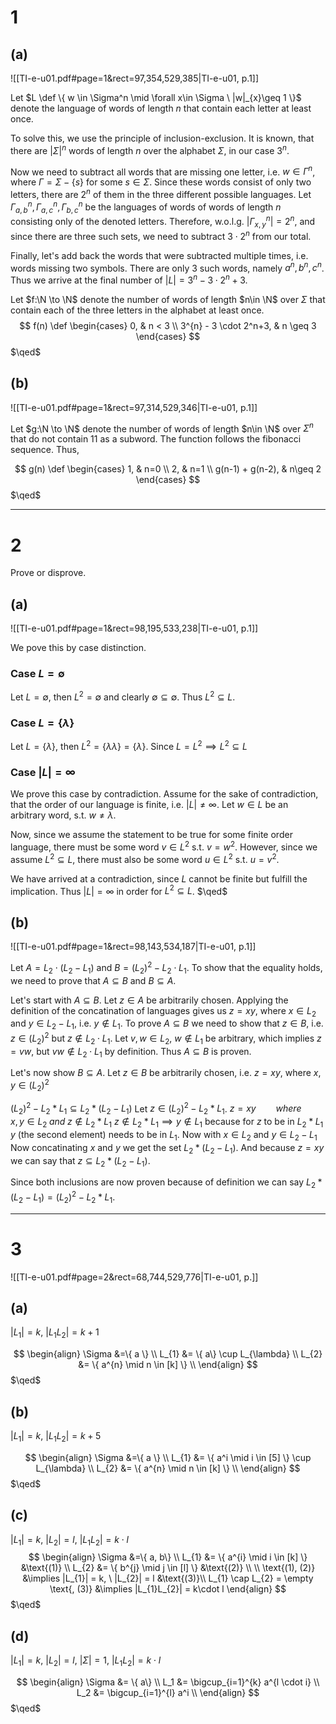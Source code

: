 # 1
## (a)
![[TI-e-u01.pdf#page=1&rect=97,354,529,385|TI-e-u01, p.1]]


Let $L \def \{ w \in \Sigma^n \mid \forall x\in \Sigma \ |w|_{x}\geq 1 \}$ denote the language of words of length $n$ that contain each letter at least once.

To solve this, we use the principle of inclusion-exclusion. It is known, that there are $|\Sigma|^n$ words of length $n$ over the alphabet $\Sigma$, in our case $3^n$.

Now we need to subtract all words that are missing one letter, i.e. $w\in\Gamma^n$, where $\Gamma=\Sigma-\{s\}$ for some $s\in \Sigma$. Since these words consist of only two letters, there are $2^n$ of them in the three different possible languages. Let $\Gamma_{a, b}^n, \Gamma_{a,c}^n, \Gamma_{b,c}^n$ be the languages of words of words of length $n$ consisting only of the denoted letters. Therefore, w.o.l.g. $|\Gamma_{x, y}^n|=2^n$, and since there are three such sets, we need to subtract $3\cdot 2^n$ from our total.

Finally, let's add back the words that were subtracted multiple times, i.e. words missing two symbols. There are only $3$ such words, namely $a^n, b^n, c^n$. Thus we arrive at the final number of $|L|=3^n-3\cdot2^n+3$.

Let $f:\N \to \N$ denote the number of words of length $n\in \N$ over $\Sigma$ that contain each of the three letters in the alphabet at least once.
$$
f(n) \def \begin{cases}
0, & n < 3 \\
3^{n} - 3 \cdot 2^n+3, & n \geq 3
\end{cases}
$$
$\qed$


## (b)
![[TI-e-u01.pdf#page=1&rect=97,314,529,346|TI-e-u01, p.1]]

Let $g:\N \to \N$ denote the number of words of length $n\in \N$ over $\Sigma^n$ that do not contain $11$ as a subword. The function follows the fibonacci sequence. Thus,

$$
g(n) \def \begin{cases}
1, & n=0 \\
2, & n=1 \\
g(n-1) + g(n-2), & n\geq 2
\end{cases}
$$
$\qed$

___

# 2
Prove or disprove.
## (a)
![[TI-e-u01.pdf#page=1&rect=98,195,533,238|TI-e-u01, p.1]]

We pove this by case distinction.
### Case $L = \emptyset$
Let $L = \emptyset$, then $L^2 = \emptyset$ and clearly $\emptyset \subseteq \emptyset$. Thus $L^2 \subseteq L$.

### Case $L=\{\lambda\}$
Let $L = \{\lambda\}$, then $L^2 = \{\lambda\lambda\} = \{\lambda\}$. Since $L = L^2 \implies L^2 \subseteq L$

### Case $|L|=\infty$

We prove this case by contradiction. Assume for the sake of contradiction, that the order of our language is finite, i.e. $|L|\neq\infty$. Let $w \in L$ be an arbitrary word, s.t. $w\neq\lambda$.

Now, since we assume the statement to be true for some finite order language, there must be some word $v\in L^2$ s.t. $v=w^2$. However, since we assume $L^2 \subseteq L$, there must also be some word $u\in L^2$ s.t. $u=v^2$.

We have arrived at a contradiction, since $L$ cannot be finite but fulfill the implication. Thus $|L|=\infty$ in order for $L^2\subseteq L$.
$\qed$

## (b)
![[TI-e-u01.pdf#page=1&rect=98,143,534,187|TI-e-u01, p.1]]

Let $A=L_{2}\cdot(L_{2}-L_{1})$ and $B = (L_{2})^2-L_{2} \cdot L_{1}$. To show that the equality holds, we need to prove that $A\subseteq B$ and $B\subseteq A$.

Let's start with $A\subseteq B$. Let $z \in A$ be arbitrarily chosen. Applying the definition of the concatination of languages gives us $z=xy$, where $x\in L_{2}$ and $y\in L_{2}-L_{1}$, i.e. $y\not\in L_1$.
To prove $A\subseteq B$ we need to show that $z\in B$, i.e. $z\in (L_{2})^2$ but $z\not\in L_{2}\cdot L_{1}$. Let $v, w\in L_{2}$, $w\not\in L_{1}$ be arbitrary, which implies $z=vw$, but $vw\not\in L_{2} \cdot L_{1}$ by definition. Thus $A\subseteq B$ is proven.


Let's now show $B\subseteq A$. Let $z\in B$ be arbitrarily chosen, i.e. $z=xy$, where $x,y\in (L_{2})^2$ 

$(L_2)^2 - L_2 * L_1 \subseteq L_2 * (L_2 - L_1)$
Let $z \in (L_2)^2 - L_2 * L_1$.
$z = xy\qquad where\qquad x,y \in L_2\;  and\; z \notin L_{2} * L_1$
$z \notin L_{2} * L_1 \implies y \notin L_1$ because for $z$ to be in $L_2*L_1$ $y$ (the second element) needs to be in $L_1$.
Now with $x \in L_2$ and $y \in L_2 - L_{1}$
Now concatinating $x$ and $y$ we get the set $L_2 * (L_2 - L_1)$.
And because $z = xy$ we can say that $z \subseteq L_2 * (L_2 - L_1)$.

Since both inclusions are now proven because of definition we can say $L_{2} * (L_{2} - L_{1}) = (L_{2})^2 - L_{2} * L_{1}$.




___

# 3
![[TI-e-u01.pdf#page=2&rect=68,744,529,776|TI-e-u01, p.]]

## (a)
$|L_{1}|=k,\ |L_{1}L_{2}|=k+1$

$$
\begin{align}
\Sigma &=\{ a \}  \\
L_{1} &= \{ a\} \cup L_{\lambda} \\
L_{2} &= \{  a^{n} \mid n \in [k] \} \\
\end{align}
$$
$\qed$


## (b)
$|L_{1}|=k,\ |L_{1}L_{2}|=k+5$

$$
\begin{align}
\Sigma &=\{ a \}  \\
L_{1} &= \{ a^i \mid i \in [5] \} \cup L_{\lambda} \\
L_{2} &= \{  a^{n} \mid n \in [k] \} \\
\end{align}
$$
$\qed$


## (c)
$|L_{1}|=k,\ |L_{2}|=l,\ |L_{1}L_{2}|=k\cdot l$
$$
\begin{align}
\Sigma &=\{ a, b\}  \\
L_{1} &= \{ a^{i} \mid i \in [k] \} &\text{(1)} \\
L_{2} &= \{  b^{j} \mid j \in [l] \} &\text{(2)} \\
 \\
\text{(1), (2)} &\implies |L_{1}| = k, \ |L_{2}| = l  &\text{(3)}\\
L_{1} \cap L_{2} = \empty \text{, (3)} &\implies |L_{1}L_{2}| = k\cdot l 
\end{align}
$$
$\qed$


## (d)
$|L_{1}|=k,\ |L_{2}|=l,\ |\Sigma|=1,\ |L_{1}L_{2}|=k\cdot l$

$$
\begin{align}
\Sigma &= \{ a\} \\
L_1 &= \bigcup_{i=1}^{k} a^{l \cdot i} \\
L_2 &= \bigcup_{i=1}^{l} a^i \\
\end{align}
$$
$\qed$





